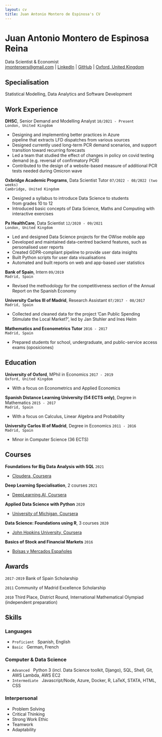 ```yaml
---
layout: cv
title: Juan Antonio Montero de Espinosa's CV
---
```

<!--Separate forename and surname-->

<h1> Juan Antonio <strong>Montero de Espinosa Reina</strong></h1>
Data Scientist & Economist

<div id="webaddress">
  <a href="mailto: jmonteroers@gmail.com">jmonteroers@gmail.com</a>
  |
  <a href="https://www.linkedin.com/in/juan-antonio-montero-de-espinosa-reina-68803391/">LinkedIn</a>
  |
  <a href="https://github.com/jmonteroers">GitHub</a>
  |
  <a href="https://goo.gl/maps/UYUREBHxjMvo5Z5w8">Oxford, United Kingdom</a>
</div>


## Specialisation

Statistical Modelling, Data Analytics and Software Development


## Work Experience

__DHSC__, Senior Demand and Modelling Analyst
`10/2021 - Present`
<br>
`London, United Kingdom`

<ul class="with_disc">
  <li>Designing and implementing better practices in Azure <br> pipeline that extracts  LFD dispatches from various sources</li>
  <li>Designed currently used long-term PCR demand scenarios, and support transition toward recurring forecasts</li>
  <li>Led a team that studied the effect of changes in policy on covid testing demand (e.g. reversal of confirmatory PCR)</li>
  <li>Contributed to the design of a website-based measure of additional PCR tests needed during Omicron wave</li>
</ul>

__Oxbridge Academic Programs__, Data Scientist Tutor
`07/2022 - 08/2022 (two weeks)`
<br>
`Cambridge, United Kingdom`

<ul class="with_disc">
  <li>Designed a syllabus to introduce Data Science to students <br> from grades 10 to 12</li>
  <li>Introduced basic concepts of Data Science, Maths and Computing with interactive exercises</li>
</ul>


__Px HealthCare__, Data Scientist
`12/2020 - 09/2021`
<br>
`London, United Kingdom`

<ul class="with_disc">
  <li>Led and designed Data Science projects for the OWise mobile app</li>
  <li>Developed and maintained data-centred backend features, such as personalised user reports</li>
  <li>Created GDPR-compliant pipeline to provide user data insights</li>
  <li>Built Python scripts for user data visualisations</li>
  <li>Automated and built reports on web and app-based user statistics</li>
</ul>


__Bank of Spain__, Intern
`09/2019`
<br>
`Madrid, Spain`

- Revised the methodology for the competitiveness section of the Annual Report on the Spanish Economy


__University Carlos III of Madrid__, Research Assistant
`07/2017 - 08/2017`
<br>
`Madrid, Spain`

- Collected and cleaned data for the project ’Can Public Spending Stimulate the Local Market?’, led by Jan Stuhler and Ines Helm


__Mathematics and Econometrics Tutor__
`2016 - 2017`
<br>
`Madrid, Spain`

- Prepared students for school, undergraduate, and public-service access exams (oposiciones)


## Education

__University of Oxford__, MPhil in Economics
`2017 - 2019`
<br>
`Oxford, United Kingdom`

- With a focus on Econometrics and Applied Economics


__Spanish Distance Learning University (54 ECTS only)__, Degree in Mathematics
`2015 - 2017`
<br>
`Madrid, Spain`

- With a focus on Calculus, Linear Algebra and Probability


__University Carlos III of Madrid__, Degree in Economics
`2011 - 2016`
<br>
`Madrid, Spain`

- Minor in Computer Science (36 ECTS)


## Courses

__Foundations for Big Data Analysis with SQL__
`2021`
- [Cloudera, Coursera](https://coursera.org/share/28c069eb9afc6452d85847ccc2531bc0)

__Deep Learning Specialisation__, 2 courses
`2021`
- [DeepLearning.AI, Coursera](https://www.coursera.org/specializations/deep-learning)

__Applied Data Science with Python__
`2020`
- [University of Michigan, Coursera](https://coursera.org/share/f2853ac0282ec36f1aa11e0384191eb4)

__Data Science: Foundations using R__, 3 courses
`2020`
- [John Hopkins University, Coursera](https://www.coursera.org/specializations/data-science-foundations-r)

__Basics of Stock and Financial Markets__
`2016`
- [Bolsas y Mercados Españoles](https://www.bolsasymercados.es/ing/About-BME/What-is-BME)


## Awards

`2017-2019`
Bank of Spain Scholarship

`2011`
Community of Madrid Excellence Scholarship

`2010`
Third Place, District Round, International Mathematical Olympiad (independent preparation)

## Skills

### Languages

- `Proficient` &nbsp; Spanish, English
- `Basic` &nbsp; German, French


### Computer & Data Science

- `Advanced` &nbsp; Python 3 (incl. Data Science toolkit, Django), SQL, Shell, Git, AWS Lambda, AWS EC2
- `Intermediate` &nbsp;  Javascript/Node, Azure, Docker, R, LaTeX, STATA, HTML, CSS


### Interpersonal
- Problem Solving
- Critical Thinking
- Strong Work Ethic
- Teamwork
- Adaptability
